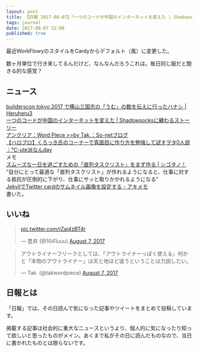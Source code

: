 ```yaml
---
layout: post
title: 【日報 2017-08-07】「一つのコードが中国のインターネットを変えた | Shadowsocksに纏わるストーリー」他
tags: journal
date: 2017-08-07 22:00
published: true
---
```

最近WorkFlowyのスタイルをCardyからデフォルト（風）に変更した。

数ヶ月単位で行き来してるんだけど、なんなんだろうこれは。毎日同じ服だと飽きる的な感覚？

## ニュース

<div class="news"><a href="http://heru3.com/20170806-203956/" target="_blank">builderscon tokyo 2017 で横山三国志の「うむ」の数を伝えに行ったハナシ | Heruheru3</a>
<div class="newscomme"></div>
</div>

<div class="news"><a href="https://addonecubit.com/clowwindy-shadowsocks/" target="_blank">一つのコードが中国のインターネットを変えた | Shadowsocksに纏わるストーリー</a>
<div class="newscomme"></div>
</div>

<div class="news"><a href="http://takpluspluslog.blog.so-net.ne.jp/2017-08-06" target="_blank">アンクリア：Word Piece >>by Tak.：So-netブログ</a>
<div class="newscomme"></div>
</div>

<div class="news"><a href="http://c-ute.doorblog.jp/archives/50523434.html" target="_blank">【ハロプロ】くろっき氏のコーナーで真面目に作り方を勉強して試すヲタ0人説｜℃-ute派なんday</a>
<div class="newscomme">メモ
</div>
</div>

<div class="news"><a href="https://cyblog.jp/28866" target="_blank">スムーズな一日を過ごすための「直列タスクリスト」をまず作る | シゴタノ！</a>
<div class="newscomme">“自分にとって最適な「直列タスクリスト」が作れるようになると、仕事に対する抵抗が圧倒的に下がり、仕事にサッと取りかかれるようになる”
</div>
</div>

<div class="news"><a href="https://akio6o6.github.io/blog/2017/08/07/115000" target="_blank">JekyllでTwitter cardのサムネイル画像を設定する - アキメモ</a>
<div class="newscomme">書いた。
</div>
</div>


## いいね

 <blockquote class="twitter-tweet"><p lang="und" dir="ltr"><a href="https://t.co/rZai4zBT4r">pic.twitter.com/rZai4zBT4r</a></p>&mdash; 豊井 (@1041uuu) <a href="https://twitter.com/1041uuu/status/894448527249625089">August 7, 2017</a></blockquote>
<script async src="//platform.twitter.com/widgets.js" charset="utf-8"></script> 
 
 
<blockquote class="twitter-tweet"><p lang="ja" dir="ltr">アウトライナーフリークとしては、「アウトライナーっぽく使える」何かと「本物のアウトライナー」は天と地ほど違うということは力説したい。</p>&mdash; Tak. (@takwordpiece) <a href="https://twitter.com/takwordpiece/status/894507894091071489">August 7, 2017</a></blockquote>
<script async src="//platform.twitter.com/widgets.js" charset="utf-8"></script> 
 

## 日報とは

「日報」では、その日読んで気になった記事やツイートをまとめて投稿しています。

掲載する記事は社会的に重大なニュースというより、個人的に気になったり知って欲しいと思ったものがメイン。あくまで私がその日に読んだものなので、当日に書かれたものとは限らないです。